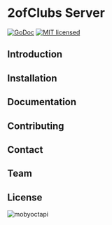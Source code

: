 # 2ofClubs Server
[![GoDoc](https://godoc.org/github.com/2-of-clubs/2ofclubs-server?status.svg)](https://godoc.org/github.com/2-of-clubs/2ofclubs-server)
[![MIT licensed](https://img.shields.io/badge/license-MIT-blue.svg)](./LICENSE)

## Introduction
## Installation
## Documentation
## Contributing
## Contact
## Team
## License
![mobyoctapi](https://user-images.githubusercontent.com/41246112/83603397-5d4d6800-a542-11ea-9dcd-3916bc86474d.png)
